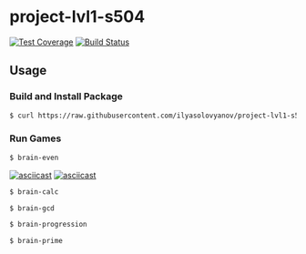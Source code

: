 # project-lvl1-s504
[![Test Coverage](https://api.codeclimate.com/v1/badges/a99a88d28ad37a79dbf6/test_coverage)](https://codeclimate.com/github/codeclimate/codeclimate/test_coverage)
 [![Build Status](https://travis-ci.org/ilyasolovyanov/project-lvl1-s504.svg?branch=master)](https://travis-ci.org/ilyasolovyanov/project-lvl1-s504)

## Usage

### Build and Install Package
```bash
$ curl https://raw.githubusercontent.com/ilyasolovyanov/project-lvl1-s504/master/install.sh | sh
```

### Run Games

```bash
$ brain-even
```
[![asciicast](https://asciinema.org/a/znpojhacRSbzWlMCVsG64mYqm.svg)](https://asciinema.org/a/znpojhacRSbzWlMCVsG64mYqm)
[![asciicast](https://asciinema.org/a/jyAKjtmol7l3hnn9zbCe2IQXx.svg)](https://asciinema.org/a/jyAKjtmol7l3hnn9zbCe2IQXx)

```bash
$ brain-calc
```
```bash
$ brain-gcd
```
```bash
$ brain-progression
```
```bash
$ brain-prime
```
